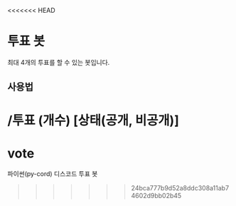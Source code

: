 <<<<<<< HEAD
# 투표 봇
최대 4개의 투표를 할 수 있는 봇입니다.

## 사용법
/투표 (개수) [상태(공개, 비공개)]
=======
# vote
파이썬(py-cord) 디스코드 투표 봇
>>>>>>> 24bca777b9d52a8ddc308a11ab74602d9bb02b45
